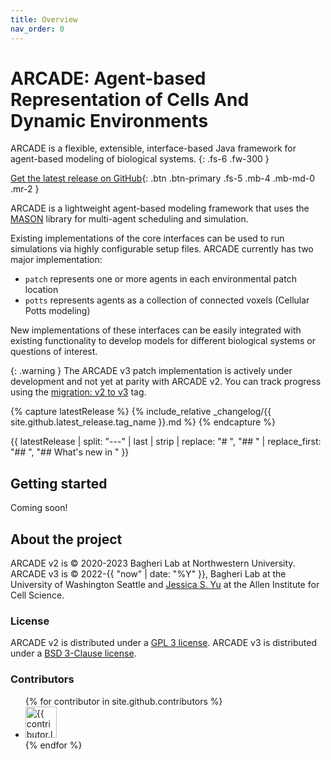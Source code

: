 ```yaml
---
title: Overview
nav_order: 0
---
```


# ARCADE: Agent-based Representation of Cells And Dynamic Environments

ARCADE is a flexible, extensible, interface-based Java framework for agent-based modeling of biological systems.
{: .fs-6 .fw-300 }

[Get the latest release on GitHub](https://github.com/bagherilab/ARCADE/releases/latest){: .btn .btn-primary .fs-5 .mb-4 .mb-md-0 .mr-2 }

ARCADE is a lightweight agent-based modeling framework that uses the [MASON](https://cs.gmu.edu/~eclab/projects/mason/) library for multi-agent scheduling and simulation.

Existing implementations of the core interfaces can be used to run simulations via highly configurable setup files. ARCADE currently has two major implementation:

- `patch` represents one or more agents in each environmental patch location
- `potts` represents agents as a collection of connected voxels (Cellular Potts modeling)

New implementations of these interfaces can be easily integrated with existing functionality to develop models for different biological systems or questions of interest.

{: .warning }
The ARCADE v3 patch implementation is actively under development and not yet at parity with ARCADE v2. You can track progress using the [migration: v2 to v3](https://github.com/bagherilab/ARCADE/issues?q=is%3Aissue%20state%3Aopen%20label%3A%22migration%3A%20v2%20to%20v3%22) tag.

{% capture latestRelease %}
{% include_relative _changelog/{{ site.github.latest_release.tag_name }}.md %}
{% endcapture %}

{{ latestRelease | split: "---" | last | strip | replace: "# ", "## " | replace_first: "## ", "## What's new in " }}

## Getting started

Coming soon!

## About the project

ARCADE v2 is © 2020-2023 Bagheri Lab at Northwestern University. ARCADE v3 is © 2022-{{ "now" | date: "%Y" }}, Bagheri Lab at the University of Washington Seattle and [Jessica S. Yu](https://github.com/jessicasyu) at the Allen Institute for Cell Science.

### License

ARCADE v2 is distributed under a [GPL 3 license](https://github.com/bagherilab/ARCADE/blob/b8adced65b0bdf90e1a989e91b3e7c65b5ae88a2/LICENSE). ARCADE v3 is distributed under a [BSD 3-Clause license](https://github.com/bagherilab/ARCADE/blob/main/LICENSE).

### Contributors

<ul class="list-style-none">
{% for contributor in site.github.contributors %}
  <li class="d-inline-block mr-1">
     <a href="{{ contributor.html_url }}"><img src="{{ contributor.avatar_url }}" width="50" height="50" alt="{{ contributor.login }}"></a>
  </li>
{% endfor %}
</ul>
